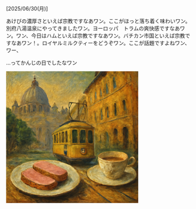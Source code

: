 [2025/06/30(月)]

あけびの濃厚さといえば宗教ですなあワン。ここがほっと落ち着く味わいワン。別府八湯温泉にやってきましたワン。ヨーロッパ　トラムの爽快感ですなあワン。ワン、今日はハムといえば宗教ですなあワン。バチカン市国といえば宗教ですなあワン！。ロイヤルミルクティーをどうぞワン。ここが話題ですよねワン、ワー、

...ってかんじの日でしたなワン

<img width="360px" src="image.png">